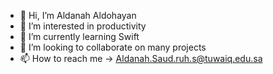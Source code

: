 - 👋 Hi, I’m Aldanah Aldohayan
- 👀 I’m interested in productivity 
- 🌱 I’m currently learning Swift
- 💞️ I’m looking to collaborate on many projects 
- 📫 How to reach me -> Aldanah.Saud.ruh.s@tuwaiq.edu.sa

<!---
Aldanahsaud/Aldanahsaud is a ✨ special ✨ repository because its `README.md` (this file) appears on your GitHub profile.
You can click the Preview link to take a look at your changes.
--->
